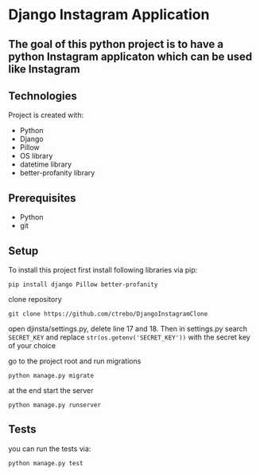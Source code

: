 # Django Instagram Application

## The goal of this python project is to have a python Instagram applicaton which can be used like Instagram

## Technologies
Project is created with:

* Python
* Django
* Pillow
* OS library
* datetime library
* better-profanity library

## Prerequisites

* Python
* git

## Setup

To install this project first install following libraries via pip:
```
pip install django Pillow better-profanity
```

clone repository
```
git clone https://github.com/ctrebo/DjangoInstagramClone
```


open djinsta/settings.py, delete line 17 and 18. Then in settings.py search ```SECRET_KEY``` and replace ```str(os.getenv('SECRET_KEY'))``` with the secret key of your choice


go to the project root and run migrations
```
python manage.py migrate
```

at the end start the server
```
python manage.py runserver
```

## Tests
you can run the tests via:
```
python manage.py test
```
